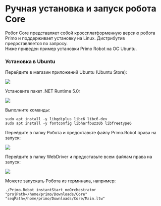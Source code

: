 # Ручная установка и запуск робота Core

Робот Core представляет собой кроссплатформенную версию робота Primo и поддерживает установку на Linux. Дистрибутив предоставляется по запросу.\
Ниже приведен пример установки Primo Robot на OC Ubuntu.

### Установка в Ubuntu

Перейдите в магазин приложений Ubuntu (Ubuntu Store):

![](<../../.gitbook/assets/image (176).png>)

Установите пакет .NET Runtime 5.0:

![](<../../.gitbook/assets/image (159).png>)

Выполните команды:

```
sudo apt install -y libgdiplus libc6 libc6-dev
sudo apt install -y fontconfig libharfbuzz0b libfreetype6
```

Перейдите в папку Робота и предоставьте файлу Primo.Robot права на запуск:

![](<../../.gitbook/assets/image (154).png>)

Перейдите в папку WebDriver и предоставьте всем файлам права на запуск:

![](<../../.gitbook/assets/image (92).png>)

Можете запускать Робота из терминала, например:

```
./Primo.Robot instantStart noOrchestrator "projPath=/home/primo/Downloads/Core" "seqPath=/home/primo/Downloads/Core/Main.ltw"

```
